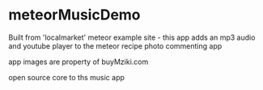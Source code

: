 meteorMusicDemo
===============

Built from 'localmarket' meteor example site - this app adds an mp3 audio and youtube player to the meteor recipe photo commenting app

app images are property of buyMziki.com

open source core to ths music app     
